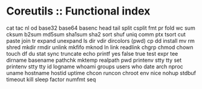 # Coreutils :: Functional index

cat
tac
nl
od
base32
base64
basenc
head
tail
split
csplit
fmt
pr
fold
wc
sum
cksum
b2sum
md5sum
sha1sum
sha2
sort
shuf
uniq
comm
ptx
tsort
cut
paste
join
tr
expand
unexpand
ls
dir
vdir
dircolors
(pwd)
cp
dd
install
mv
rm
shred
mkdir
rmdir
unlink
mkfifo
mknod
ln
link
readlink
chgrp
chmod
chown
touch
df
du
stat
sync
truncate
echo
printf
yes
false
true
test
expr
tee
dirname
basename
pathchk
mktemp
realpath
pwd
printenv
stty
tty
set
printenv
stty
tty
id
logname
whoami
groups
users
who
date
arch
nproc
uname
hostname
hostid
uptime
chcon
runcon
chroot
env
nice
nohup
stdbuf
timeout
kill
sleep
factor
numfmt
seq
